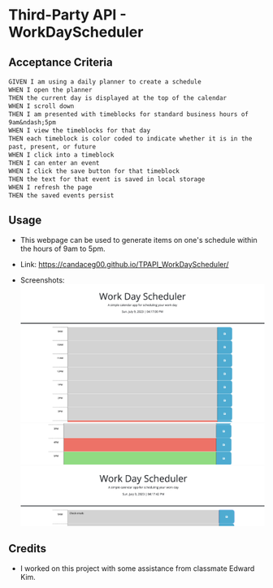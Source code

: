 # Third-Party API - WorkDayScheduler

## Acceptance Criteria

```
GIVEN I am using a daily planner to create a schedule
WHEN I open the planner
THEN the current day is displayed at the top of the calendar
WHEN I scroll down
THEN I am presented with timeblocks for standard business hours of 9am&ndash;5pm
WHEN I view the timeblocks for that day
THEN each timeblock is color coded to indicate whether it is in the past, present, or future
WHEN I click into a timeblock
THEN I can enter an event
WHEN I click the save button for that timeblock
THEN the text for that event is saved in local storage
WHEN I refresh the page
THEN the saved events persist
```

## Usage

* This webpage can be used to generate items on one's schedule within the hours of 9am to 5pm.

* Link: https://candaceg00.github.io/TPAPI_WorkDayScheduler/

* Screenshots:
    <img src="./Assets/screenshot_1.png"/>
    <img src="./Assets/screenshot_2.png"/>
    <img src="./Assets/screenshot_3.png"/>


## Credits

* I worked on this project with some assistance from classmate Edward Kim.